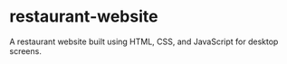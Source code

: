 # restaurant-website
A restaurant website built using HTML, CSS, and JavaScript for desktop screens.
